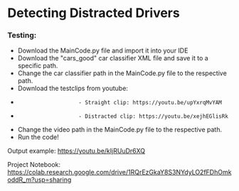 # Detecting Distracted Drivers

### Testing:
  * Download the MainCode.py file and import it into your IDE
  * Download the "cars_good" car classifier XML file and save it to a specific path. 
  * Change the car classifier path in the MainCode.py file to the respective path.
  * Download the testclips from youtube: 
   *                        - Straight clip: https://youtu.be/upYxrqMvYAM
   *                        - Distracted clip: https://youtu.be/xejhEGlisRk
  * Change the video path in the MainCode.py file to the respective path.
  * Run the code! 
  
  
Output example: https://youtu.be/kIjRUuDr6XQ

Project Notebook: https://colab.research.google.com/drive/1RQrEzGkaY8S3NYdyLO2fFDhOmkoddR_m?usp=sharing
